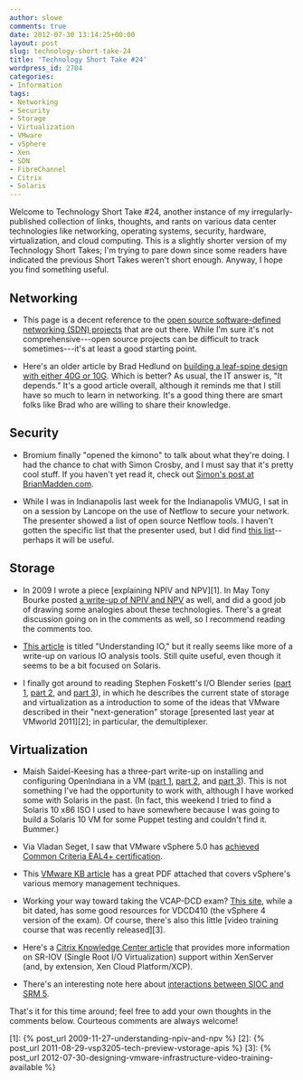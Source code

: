 ```yaml
---
author: slowe
comments: true
date: 2012-07-30 13:14:25+00:00
layout: post
slug: technology-short-take-24
title: 'Technology Short Take #24'
wordpress_id: 2704
categories:
- Information
tags:
- Networking
- Security
- Storage
- Virtualization
- VMware
- vSphere
- Xen
- SDN
- FibreChannel
- Citrix
- Solaris
---
```


Welcome to Technology Short Take #24, another instance of my irregularly-published collection of links, thoughts, and rants on various data center technologies like networking, operating systems, security, hardware, virtualization, and cloud computing. This is a slightly shorter version of my Technology Short Takes; I'm trying to pare down since some readers have indicated the previous Short Takes weren't short enough. Anyway, I hope you find something useful.

## Networking

* This page is a decent reference to the [open source software-defined networking (SDN) projects](http://www.sdncentral.com/open-source-projects/) that are out there. While I'm sure it's not comprehensive---open source projects can be difficult to track sometimes---it's at least a good starting point.

* Here's an older article by Brad Hedlund on [building a leaf-spine design with either 40G or 10G](http://bradhedlund.com/2012/01/25/construct-a-leaf-spine-design-with-40g-or-10g-an-observation-in-scaling-the-fabric/). Which is better? As usual, the IT answer is, "It depends." It's a good article overall, although it reminds me that I still have so much to learn in networking. It's a good thing there are smart folks like Brad who are willing to share their knowledge.

## Security

* Bromium finally "opened the kimono" to talk about what they're doing. I had the chance to chat with Simon Crosby, and I must say that it's pretty cool stuff. If you haven't yet read it, check out [Simon's post at BrianMadden.com](http://www.brianmadden.com/blogs/guestbloggers/archive/2012/06/20/guest-blog-from-simon-crosby-explaining-what-bromium-is-and-how-it-works.aspx).

* While I was in Indianapolis last week for the Indianapolis VMUG, I sat in on a session by Lancope on the use of Netflow to secure your network. The presenter showed a list of open source Netflow tools. I haven't gotten the specific list that the presenter used, but I did find [this list](http://mccltd.net/blog/?p=957)--perhaps it will be useful.

## Storage

* In 2009 I wrote a piece [explaining NPIV and NPV][1]. In May Tony Bourke posted [a write-up of NPIV and NPV](http://datacenteroverlords.com/2012/05/08/npv-and-npiv/) as well, and did a good job of drawing some analogies about these technologies. There's a great discussion going on in the comments as well, so I recommend reading the comments too.

* [This article](http://www.scalingbits.com/performance/io) is titled "Understanding IO," but it really seems like more of a write-up on various IO analysis tools. Still quite useful, even though it seems to be a bit focused on Solaris.

* I finally got around to reading Stephen Foskett's I/O Blender series ([part 1](http://blog.fosketts.net/2012/05/23/io-blender-part-1-ye-olde-storage-io-path/), [part 2](http://blog.fosketts.net/2012/05/24/io-blender-part-2-virtualization/), and [part 3](http://blog.fosketts.net/2012/05/25/io-blender-part-3-behold-power-demultiplexer/)), in which he describes the current state of storage and virtualization as a introduction to some of the ideas that VMware described in their "next-generation" storage [presented last year at VMworld 2011][2]; in particular, the demultiplexer.

## Virtualization

* Maish Saidel-Keesing has a three-part write-up on installing and configuring OpenIndiana in a VM ([part 1](http://technodrone.blogspot.com/2012/05/openindiana-installation-walkthrough.html), [part 2](http://technodrone.blogspot.com/2012/05/openindiana-installation-walkthrough_14.html), and [part 3](http://technodrone.blogspot.com/2012/05/openindiana-installation-walkthrough_15.html)). This is not something I've had the opportunity to work with, although I have worked some with Solaris in the past. (In fact, this weekend I tried to find a Solaris 10 x86 ISO I used to have somewhere because I was going to build a Solaris 10 VM for some Puppet testing and couldn't find it. Bummer.)

* Via Vladan Seget, I saw that VMware vSphere 5.0 has [achieved Common Criteria EAL4+ certification](http://www.vladan.fr/highest-level-security-certification-for-vsphere-5/).

* This [VMware KB article](http://kb.vmware.com/kb/2017642) has a great PDF attached that covers vSphere's various memory management techniques.

* Working your way toward taking the VCAP-DCD exam? [This site](http://www.seancrookston.com/vcap-dcd-index/), while a bit dated, has some good resources for VDCD410 (the vSphere 4 version of the exam). Of course, there's also this little [video training course that was recently released][3].

* Here's a [Citrix Knowledge Center article](http://support.citrix.com/article/CTX126624) that provides more information on SR-IOV (Single Root I/O Virtualization) support within XenServer (and, by extension, Xen Cloud Platform/XCP).

* There's an interesting note here about [interactions between SIOC and SRM 5](http://blocksandbytes.com/2012/06/15/sioc-is-fully-supported-by-srm-5-er-except-for-planned-migrations/).

That's it for this time around; feel free to add your own thoughts in the comments below. Courteous comments are always welcome!

[1]: {% post_url 2009-11-27-understanding-npiv-and-npv %}
[2]: {% post_url 2011-08-29-vsp3205-tech-preview-vstorage-apis %}
[3]: {% post_url 2012-07-30-designing-vmware-infrastructure-video-training-available %}
